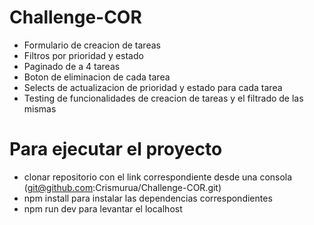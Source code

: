 # Challenge-COR

- Formulario de creacion de tareas
- Filtros por prioridad y estado
- Paginado de a 4 tareas 
- Boton de eliminacion de cada tarea
- Selects de actualizacion de prioridad y estado para cada tarea
- Testing de funcionalidades de creacion de tareas y el filtrado de las mismas

# Para ejecutar el proyecto
- clonar repositorio con el link correspondiente desde una consola (git@github.com:Crismurua/Challenge-COR.git)
- npm install para instalar las dependencias correspondientes
- npm run dev para levantar el localhost
